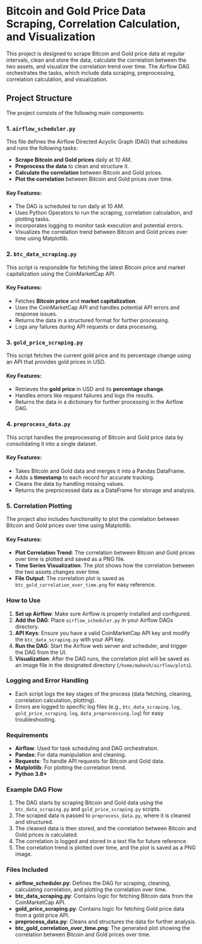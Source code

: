 
# Bitcoin and Gold Price Data Scraping, Correlation Calculation, and Visualization

This project is designed to scrape Bitcoin and Gold price data at regular intervals, clean and store the data, calculate the correlation between the two assets, and visualize the correlation trend over time. The Airflow DAG orchestrates the tasks, which include data scraping, preprocessing, correlation calculation, and visualization.

## Project Structure

The project consists of the following main components:

### 1. `airflow_scheduler.py`

This file defines the Airflow Directed Acyclic Graph (DAG) that schedules and runs the following tasks:
- **Scrape Bitcoin and Gold prices** daily at 10 AM.
- **Preprocess the data** to clean and structure it.
- **Calculate the correlation** between Bitcoin and Gold prices.
- **Plot the correlation** between Bitcoin and Gold prices over time.

#### Key Features:
- The DAG is scheduled to run daily at 10 AM.
- Uses Python Operators to run the scraping, correlation calculation, and plotting tasks.
- Incorporates logging to monitor task execution and potential errors.
- Visualizes the correlation trend between Bitcoin and Gold prices over time using Matplotlib.

### 2. `btc_data_scraping.py`

This script is responsible for fetching the latest Bitcoin price and market capitalization using the CoinMarketCap API.

#### Key Features:
- Fetches **Bitcoin price** and **market capitalization**.
- Uses the CoinMarketCap API and handles potential API errors and response issues.
- Returns the data in a structured format for further processing.
- Logs any failures during API requests or data processing.

### 3. `gold_price_scraping.py`

This script fetches the current gold price and its percentage change using an API that provides gold prices in USD.

#### Key Features:
- Retrieves the **gold price** in USD and its **percentage change**.
- Handles errors like request failures and logs the results.
- Returns the data in a dictionary for further processing in the Airflow DAG.

### 4. `preprocess_data.py`

This script handles the preprocessing of Bitcoin and Gold price data by consolidating it into a single dataset.

#### Key Features:
- Takes Bitcoin and Gold data and merges it into a Pandas DataFrame.
- Adds a **timestamp** to each record for accurate tracking.
- Cleans the data by handling missing values.
- Returns the preprocessed data as a DataFrame for storage and analysis.

### 5. **Correlation Plotting**

The project also includes functionality to plot the correlation between Bitcoin and Gold prices over time using Matplotlib.

#### Key Features:
- **Plot Correlation Trend**: The correlation between Bitcoin and Gold prices over time is plotted and saved as a PNG file.
- **Time Series Visualization**: The plot shows how the correlation between the two assets changes over time.
- **File Output**: The correlation plot is saved as `btc_gold_correlation_over_time.png` for easy reference.

### How to Use

1. **Set up Airflow**: Make sure Airflow is properly installed and configured.
2. **Add the DAG**: Place `airflow_scheduler.py` in your Airflow DAGs directory.
3. **API Keys**: Ensure you have a valid CoinMarketCap API key and modify the `btc_data_scraping.py` with your API key.
4. **Run the DAG**: Start the Airflow web server and scheduler, and trigger the DAG from the UI.
5. **Visualization**: After the DAG runs, the correlation plot will be saved as an image file in the designated directory (`/home/mahesh/airflow/plots`).

### Logging and Error Handling

- Each script logs the key stages of the process (data fetching, cleaning, correlation calculation, plotting).
- Errors are logged to specific log files (e.g., `btc_data_scraping.log`, `gold_price_scraping.log`, `data_preprocessing.log`) for easy troubleshooting.

### Requirements

- **Airflow**: Used for task scheduling and DAG orchestration.
- **Pandas**: For data manipulation and cleaning.
- **Requests**: To handle API requests for Bitcoin and Gold data.
- **Matplotlib**: For plotting the correlation trend.
- **Python 3.8+**

### Example DAG Flow

1. The DAG starts by scraping Bitcoin and Gold data using the `btc_data_scraping.py` and `gold_price_scraping.py` scripts.
2. The scraped data is passed to `preprocess_data.py`, where it is cleaned and structured.
3. The cleaned data is then stored, and the correlation between Bitcoin and Gold prices is calculated.
4. The correlation is logged and stored in a text file for future reference.
5. The correlation trend is plotted over time, and the plot is saved as a PNG image.

### Files Included

- **airflow_scheduler.py**: Defines the DAG for scraping, cleaning, calculating correlation, and plotting the correlation over time.
- **btc_data_scraping.py**: Contains logic for fetching Bitcoin data from the CoinMarketCap API.
- **gold_price_scraping.py**: Contains logic for fetching Gold price data from a gold price API.
- **preprocess_data.py**: Cleans and structures the data for further analysis.
- **btc_gold_correlation_over_time.png**: The generated plot showing the correlation between Bitcoin and Gold prices over time.

